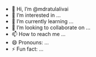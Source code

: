 - 👋 Hi, I’m @mdratulalivai
- 👀 I’m interested in ...
- 🌱 I’m currently learning ...
- 💞️ I’m looking to collaborate on ...
- 📫 How to reach me ...
- 😄 Pronouns: ...
- ⚡ Fun fact: ...

<!---
mdratulalivai/mdratulalivai is a ✨ special ✨ repository because its `README.md` (this file) appears on your GitHub profile.
You can click the Preview link to take a look at your changes.
--->
